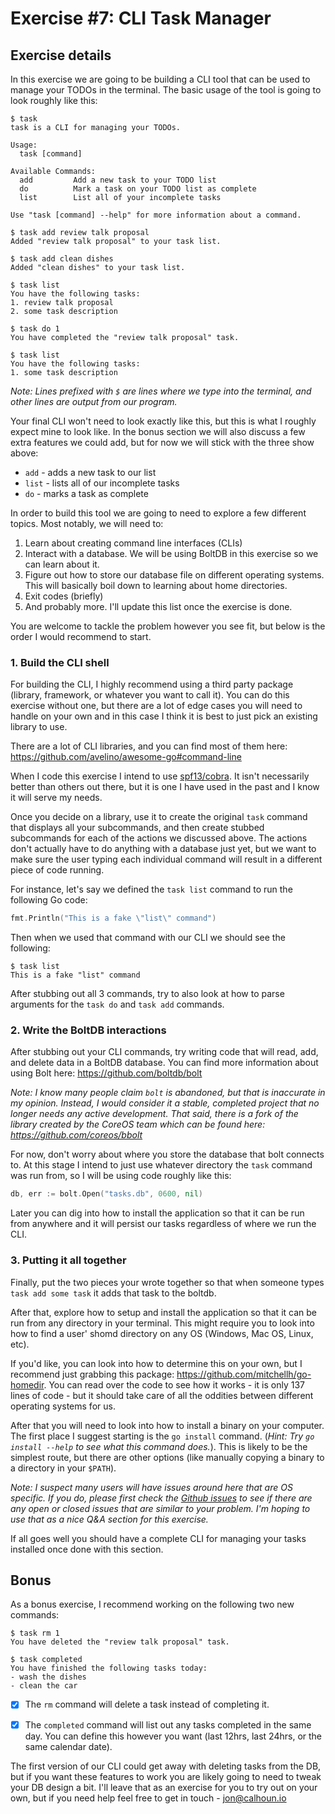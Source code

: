 # Exercise #7: CLI Task Manager

## Exercise details

In this exercise we are going to be building a CLI tool that can be used to manage your TODOs in the terminal. The basic usage of the tool is going to look roughly like this:

```
$ task
task is a CLI for managing your TODOs.

Usage:
  task [command]

Available Commands:
  add         Add a new task to your TODO list
  do          Mark a task on your TODO list as complete
  list        List all of your incomplete tasks

Use "task [command] --help" for more information about a command.

$ task add review talk proposal
Added "review talk proposal" to your task list.

$ task add clean dishes
Added "clean dishes" to your task list.

$ task list
You have the following tasks:
1. review talk proposal
2. some task description

$ task do 1
You have completed the "review talk proposal" task.

$ task list
You have the following tasks:
1. some task description
```

*Note: Lines prefixed with `$` are lines where we type into the terminal, and other lines are output from our program.*

Your final CLI won't need to look exactly like this, but this is what I roughly expect mine to look like. In the bonus section we will also discuss a few extra features we could add, but for now we will stick with the three show above:

- `add` - adds a new task to our list
- `list` - lists all of our incomplete tasks
- `do` - marks a task as complete

In order to build this tool we are going to need to explore a few different topics. Most notably, we will need to:

1. Learn about creating command line interfaces (CLIs)
2. Interact with a database. We will be using BoltDB in this exercise so we can learn about it.
3. Figure out how to store our database file on different operating systems. This will basically boil down to learning about home directories.
4. Exit codes (briefly)
5. And probably more. I'll update this list once the exercise is done.

You are welcome to tackle the problem however you see fit, but below is the order I would recommend to start.

### 1. Build the CLI shell

For building the CLI, I highly recommend using a third party package (library, framework, or whatever you want to call it). You can do this exercise without one, but there are a lot of edge cases you will need to handle on your own and in this case I think it is best to just pick an existing library to use.

There are a lot of CLI libraries, and you can find most of them here: <https://github.com/avelino/awesome-go#command-line>

When I code this exercise I intend to use [spf13/cobra](https://github.com/spf13/cobra). It isn't necessarily better than others out there, but it is one I have used in the past and I know it will serve my needs.

Once you decide on a library, use it to create the original `task` command that displays all your subcommands, and then create stubbed subcommands for each of the actions we discussed above. The actions don't actually have to do anything with a database just yet, but we want to make sure the user typing each individual command will result in a different piece of code running.

For instance, let's say we defined the `task list` command to run the following Go code:

```go
fmt.Println("This is a fake \"list\" command")
```

Then when we used that command with our CLI we should see the following:

```
$ task list
This is a fake "list" command
```

After stubbing out all 3 commands, try to also look at how to parse arguments for the `task do` and `task add` commands.

### 2. Write the BoltDB interactions

After stubbing out your CLI commands, try writing code that will read, add, and delete data in a BoltDB database. You can find more information about using Bolt here: <https://github.com/boltdb/bolt>

*Note: I know many people claim `bolt` is abandoned, but that is inaccurate in my opinion. Instead, I would consider it a stable, completed project that no longer needs any active development. That said, there is a fork of the library created by the CoreOS team which can be found here: <https://github.com/coreos/bbolt>*

For now, don't worry about where you store the database that bolt connects to. At this stage I intend to just use whatever directory the `task` command was run from, so I will be using code roughly like this:

```go
db, err := bolt.Open("tasks.db", 0600, nil)
```

Later you can dig into how to install the application so that it can be run from anywhere and it will persist our tasks regardless of where we run the CLI.

### 3. Putting it all together

Finally, put the two pieces your wrote together so that when someone types `task add some task` it adds that task to the boltdb.

After that, explore how to setup and install the application so that it can be run from any directory in your terminal. This might require you to look into how to find a user' shomd directory on any OS (Windows, Mac OS, Linux, etc).

If you'd like, you can look into how to determine this on your own, but I recommend just grabbing this package: <https://github.com/mitchellh/go-homedir>. You can read over the code to see how it works - it is only 137 lines of code - but it should take care of all the oddities between different operating systems for us.

After that you will need to look into how to install a binary on your computer. The first place I suggest starting is the `go install` command. (*Hint: Try `go install --help` to see what this command does.*). This is likely to be the simplest route, but there are other options (like manually copying a binary to a directory in your `$PATH`).

*Note: I suspect many users will have issues around here that are OS specific. If you do, please first check the [Github issues](https://github.com/gophercises/task/issues?utf8=%E2%9C%93&q=is%3Aissue) to see if there are any open or closed issues that are similar to your problem. I'm hoping to use that as a nice Q&A section for this exercise.*

If all goes well you should have a complete CLI for managing your tasks installed once done with this section.


## Bonus

As a bonus exercise, I recommend working on the following two new commands:

```
$ task rm 1
You have deleted the "review talk proposal" task.

$ task completed
You have finished the following tasks today:
- wash the dishes
- clean the car
```

- [x] The `rm` command will delete a task instead of completing it.

- [x] The `completed` command will list out any tasks completed in the same day. You can define this however you want (last 12hrs, last 24hrs, or the same calendar date).

The first version of our CLI could get away with deleting tasks from the DB, but if you want these features to work you are likely going to need to tweak your DB design a bit. I'll leave that as an exercise for you to try out on your own, but if you need help feel free to get in touch - <jon@calhoun.io>
